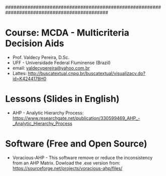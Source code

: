 #############################################################################################
# Course: MCDA - Multicriteria Decision Aids

* Prof. Valdecy Pereira, D.Sc.
* UFF - Universidade Federal Fluminense (Brazil)
* email: valdecypereira@yahoo.com.br
* Lattes: http://buscatextual.cnpq.br/buscatextual/visualizacv.do?id=K4244178H0

# Lessons (Slides in English) 

* AHP - Analytic Hierarchy Process: https://www.researchgate.net/publication/330599469_AHP_-_Analytic_Hierarchy_Process

# Software (Free and Open Source)

* Voracious-AHP - This software remove or reduce the inconsistency from an AHP Matrix. Dowload the .exe version from: https://sourceforge.net/projects/voracious-ahp/files/


